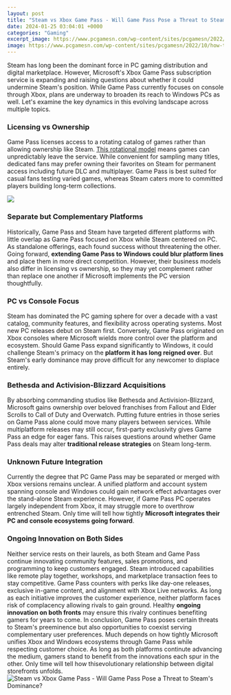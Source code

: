 ```yaml
---
layout: post
title: "Steam vs Xbox Game Pass - Will Game Pass Pose a Threat to Steam's Dominance?"
date: 2024-01-25 03:04:01 +0000
categories: "Gaming"
excerpt_image: https://www.pcgamesn.com/wp-content/sites/pcgamesn/2022/10/how-to-get-xbox-game-pass-on-steam-deck-1.jpg
image: https://www.pcgamesn.com/wp-content/sites/pcgamesn/2022/10/how-to-get-xbox-game-pass-on-steam-deck-1.jpg
---
```


Steam has long been the dominant force in PC gaming distribution and digital marketplace. However, Microsoft's Xbox Game Pass subscription service is expanding and raising questions about whether it could undermine Steam's position. While Game Pass currently focuses on console through Xbox, plans are underway to broaden its reach to Windows PCs as well. Let's examine the key dynamics in this evolving landscape across multiple topics.
### Licensing vs Ownership 
Game Pass licenses access to a rotating catalog of games rather than allowing ownership like Steam. [This rotational model](https://store.fi.io.vn/collection/dog-father) means games can unpredictably leave the service. While convenient for sampling many titles, dedicated fans may prefer owning their favorites on Steam for permanent access including future DLC and multiplayer. Game Pass is best suited for casual fans testing varied games, whereas Steam caters more to committed players building long-term collections.

![](https://gamesplayon.com/wp-content/uploads/2022/02/Steam-Store-vs-Xbox-Store-vs-Xbox-Game-Pass.jpg)
### Separate but Complementary Platforms
Historically, Game Pass and Steam have targeted different platforms with little overlap as Game Pass focused on Xbox while Steam centered on PC. As standalone offerings, each found success without threatening the other. Going forward, **extending Game Pass to Windows could blur platform lines** and place them in more direct competition. However, their business models also differ in licensing vs ownership, so they may yet complement rather than replace one another if Microsoft implements the PC version thoughtfully. 
### PC vs Console Focus 
Steam has dominated the PC gaming sphere for over a decade with a vast catalog, community features, and flexibility across operating systems. Most new PC releases debut on Steam first. Conversely, Game Pass originated on Xbox consoles where Microsoft wields more control over the platform and ecosystem. Should Game Pass expand significantly to Windows, it could challenge Steam's primacy on the **platform it has long reigned over**. But Steam's early dominance may prove difficult for any newcomer to displace entirely.
### Bethesda and Activision-Blizzard Acquisitions 
By absorbing commanding studios like Bethesda and Activision-Blizzard, Microsoft gains ownership over beloved franchises from Fallout and Elder Scrolls to Call of Duty and Overwatch. Putting future entries in those series on Game Pass alone could move many players between services. While multiplatform releases may still occur, first-party exclusivity gives Game Pass an edge for eager fans. This raises questions around whether Game Pass deals may alter **traditional release strategies** on Steam long-term.
### Unknown Future Integration 
Currently the degree that PC Game Pass may be separated or merged with Xbox versions remains unclear. A unified platform and account system spanning console and Windows could gain network effect advantages over the stand-alone Steam experience. However, if Game Pass PC operates largely independent from Xbox, it may struggle more to overthrow entrenched Steam. Only time will tell how tightly **Microsoft integrates their PC and console ecosystems going forward**. 
### Ongoing Innovation on Both Sides
Neither service rests on their laurels, as both Steam and Game Pass continue innovating community features, sales promotions, and programming to keep customers engaged. Steam introduced capabilities like remote play together, workshops, and marketplace transaction fees to stay competitive. Game Pass counters with perks like day-one releases, exclusive in-game content, and alignment with Xbox Live networks. As long as each initiative improves the customer experience, neither platform faces risk of complacency allowing rivals to gain ground. Healthy **ongoing innovation on both fronts** may ensure this rivalry continues benefiting gamers for years to come.
In conclusion, Game Pass poses certain threats to Steam's preeminence but also opportunities to coexist serving complementary user preferences. Much depends on how tightly Microsoft unifies Xbox and Windows ecosystems through Game Pass while respecting customer choice. As long as both platforms continute advancing the medium, gamers stand to benefit from the innovations each spur in the other. Only time will tell how thisevolutionary relationship between digital storefronts unfolds.
![Steam vs Xbox Game Pass - Will Game Pass Pose a Threat to Steam's Dominance?](https://www.pcgamesn.com/wp-content/sites/pcgamesn/2022/10/how-to-get-xbox-game-pass-on-steam-deck-1.jpg)